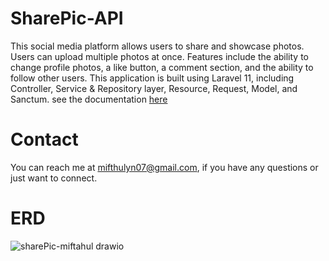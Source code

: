 # SharePic-API #
This social media platform allows users to share and showcase photos. Users can upload multiple photos at once. Features include the ability to change profile photos, a like button, a comment section, and the ability to follow other users. This application is built using Laravel 11, including Controller, Service & Repository layer, Resource, Request, Model, and Sanctum. see the documentation [here](https://www.postman.com/navigation-geologist-83622853/workspace/sharepic-miftahul-workspace/collection/23587549-399e7aa3-71ae-4d57-be1b-3f69a6e4ff9b?action=share&creator=23587549)

# Contact # 
You can reach me at mifthulyn07@gmail.com, if you have any questions or just want to connect.

# ERD #
![sharePic-miftahul drawio](https://github.com/mifthulyn07/sharepic-api/assets/84966642/d34bdd25-73c1-49bf-9441-4dbd2b3e5c24)
